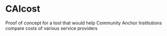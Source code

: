 # CAIcost
Proof of concept for a tool that would help Community Anchor Institutions compare costs of various service providers
